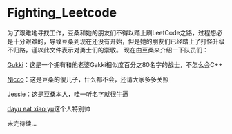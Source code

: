 # Fighting_Leetcode
为了艰难地寻找工作，豆桑和她的朋友们不得以踏上刷LeetCode之路，过程想必是十分艰难的，导致豆桑到现在还没有开始，但是她的朋友们已经踏上了打怪升级不归路，谨以此文件表示对勇士们的崇敬。
现在由豆桑来介绍一下队员们：

[Gukki](https://github.com/OrangeJessie/Fighting_Leetcode/blob/master/gukki.md)：这是一个拥有和他老婆Gakki相似度百分之80名字的战士，不怎么会C++

[Nicco](https://github.com/OrangeJessie/Fighting_Leetcode/tree/master/Nicco%E7%9A%84%E5%88%9D%E7%BA%A7%E7%AE%97%E6%B3%95)：这是豆桑的傻儿子，什么都不会，还请大家多多关照

[Jessie](https://github.com/OrangeJessie/Fighting_Leetcode/blob/master/Jessie.md)：这是豆桑本人，哇一听名字就很牛逼

[dayu eat xiao yu](https://image.baidu.com/search/detail?ct=503316480&z=0&ipn=d&word=%E7%8C%AA%E5%8F%AF%E7%88%B1%E5%9B%BE%E7%89%87&hs=2&pn=6&spn=0&di=24768498040&pi=0&rn=1&tn=baiduimagedetail&is=0%2C0&ie=utf-8&oe=utf8&cl=2&lm=-1&cs=1357208014%2C173653111&os=1428265197%2C3187046854&simid=0%2C0&adpicid=0&lpn=0&ln=30&fr=ala&fm=&sme=&cg=&bdtype=0&oriquery=%E7%8C%AA%E5%8F%AF%E7%88%B1%E5%9B%BE%E7%89%87&objurl=http%3A%2F%2Fpic32.photophoto.cn%2F20140702%2F0046043371887281_b.jpg&fromurl=ippr_z2C%24qAzdH3FAzdH3Fooo_z%26e3Bri5p5ri5p5_z%26e3BvgAzdH3FrtvAzdH3Fabnanccn_z%26e3Bip4s&gsm=0&islist=&querylist=)这个人特别帅

未完待续…
